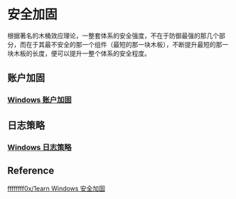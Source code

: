 # 安全加固

根据著名的木桶效应理论，一整套体系的安全强度，不在于防御最强的那几个部分，而在于其最不安全的那一个组件（最短的那一块木板），不断提升最短的那一块木板的长度，便可以提升一整个体系的安全程度。

## 账户加固

### [Windows 账户加固](./Account-Control/Windows)

## 日志策略

### [Windows 日志策略](./Logging-Policies/Windows)

## Reference

[ffffffff0x/1earn Windows 安全加固](https://github.com/ffffffff0x/1earn/blob/master/1earn/Security/BlueTeam/%E5%8A%A0%E5%9B%BA.md#windows)